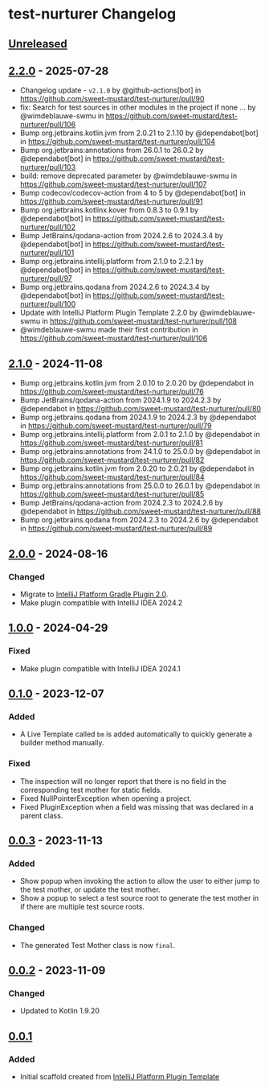 <!-- Keep a Changelog guide -> https://keepachangelog.com -->

# test-nurturer Changelog

## [Unreleased]

## [2.2.0] - 2025-07-28

- Changelog update - `v2.1.0` by @github-actions[bot] in https://github.com/sweet-mustard/test-nurturer/pull/90
- fix: Search for test sources in other modules in the project if none … by @wimdeblauwe-swmu in https://github.com/sweet-mustard/test-nurturer/pull/106
- Bump org.jetbrains.kotlin.jvm from 2.0.21 to 2.1.10 by @dependabot[bot] in https://github.com/sweet-mustard/test-nurturer/pull/104
- Bump org.jetbrains:annotations from 26.0.1 to 26.0.2 by @dependabot[bot] in https://github.com/sweet-mustard/test-nurturer/pull/103
- build: remove deprecated parameter by @wimdeblauwe-swmu in https://github.com/sweet-mustard/test-nurturer/pull/107
- Bump codecov/codecov-action from 4 to 5 by @dependabot[bot] in https://github.com/sweet-mustard/test-nurturer/pull/91
- Bump org.jetbrains.kotlinx.kover from 0.8.3 to 0.9.1 by @dependabot[bot] in https://github.com/sweet-mustard/test-nurturer/pull/102
- Bump JetBrains/qodana-action from 2024.2.6 to 2024.3.4 by @dependabot[bot] in https://github.com/sweet-mustard/test-nurturer/pull/101
- Bump org.jetbrains.intellij.platform from 2.1.0 to 2.2.1 by @dependabot[bot] in https://github.com/sweet-mustard/test-nurturer/pull/97
- Bump org.jetbrains.qodana from 2024.2.6 to 2024.3.4 by @dependabot[bot] in https://github.com/sweet-mustard/test-nurturer/pull/100
- Update with IntelliJ Platform Plugin Template 2.2.0 by @wimdeblauwe-swmu in https://github.com/sweet-mustard/test-nurturer/pull/108
- @wimdeblauwe-swmu made their first contribution in https://github.com/sweet-mustard/test-nurturer/pull/106

## [2.1.0] - 2024-11-08

- Bump org.jetbrains.kotlin.jvm from 2.0.10 to 2.0.20 by @dependabot in https://github.com/sweet-mustard/test-nurturer/pull/76
- Bump JetBrains/qodana-action from 2024.1.9 to 2024.2.3 by @dependabot in https://github.com/sweet-mustard/test-nurturer/pull/80
- Bump org.jetbrains.qodana from 2024.1.9 to 2024.2.3 by @dependabot in https://github.com/sweet-mustard/test-nurturer/pull/79
- Bump org.jetbrains.intellij.platform from 2.0.1 to 2.1.0 by @dependabot in https://github.com/sweet-mustard/test-nurturer/pull/81
- Bump org.jetbrains:annotations from 24.1.0 to 25.0.0 by @dependabot in https://github.com/sweet-mustard/test-nurturer/pull/82
- Bump org.jetbrains.kotlin.jvm from 2.0.20 to 2.0.21 by @dependabot in https://github.com/sweet-mustard/test-nurturer/pull/84
- Bump org.jetbrains:annotations from 25.0.0 to 26.0.1 by @dependabot in https://github.com/sweet-mustard/test-nurturer/pull/85
- Bump JetBrains/qodana-action from 2024.2.3 to 2024.2.6 by @dependabot in https://github.com/sweet-mustard/test-nurturer/pull/88
- Bump org.jetbrains.qodana from 2024.2.3 to 2024.2.6 by @dependabot in https://github.com/sweet-mustard/test-nurturer/pull/89

## [2.0.0] - 2024-08-16

### Changed

- Migrate
  to [IntelliJ Platform Gradle Plugin 2.0](https://blog.jetbrains.com/platform/2024/07/intellij-platform-gradle-plugin-2-0/).
- Make plugin compatible with IntelliJ IDEA 2024.2

## [1.0.0] - 2024-04-29

### Fixed

- Make plugin compatible with IntelliJ IDEA 2024.1

## [0.1.0] - 2023-12-07

### Added

- A Live Template called `bm` is added automatically to quickly generate a builder method manually.

### Fixed

- The inspection will no longer report that there is no field in the corresponding test mother for
  static fields.
- Fixed NullPointerException when opening a project.
- Fixed PluginException when a field was missing that was declared in a parent class.

## [0.0.3] - 2023-11-13

### Added

- Show popup when invoking the action to allow the user to either jump to the test mother, or update
  the test mother.
- Show a popup to select a test source root to generate the test mother in if there are multiple
  test source roots.

### Changed

- The generated Test Mother class is now `final`.

## [0.0.2] - 2023-11-09

### Changed

- Updated to Kotlin 1.9.20

## [0.0.1]

### Added

- Initial scaffold created
  from [IntelliJ Platform Plugin Template](https://github.com/JetBrains/intellij-platform-plugin-template)

[Unreleased]: https://github.com/sweet-mustard/test-nurturer/compare/v2.2.0...HEAD
[2.2.0]: https://github.com/sweet-mustard/test-nurturer/compare/v2.1.0...v2.2.0
[2.1.0]: https://github.com/sweet-mustard/test-nurturer/compare/v2.0.0...v2.1.0
[2.0.0]: https://github.com/sweet-mustard/test-nurturer/compare/v1.0.0...v2.0.0
[1.0.0]: https://github.com/sweet-mustard/test-nurturer/compare/v0.1.0...v1.0.0
[0.1.0]: https://github.com/sweet-mustard/test-nurturer/compare/v0.0.3...v0.1.0
[0.0.3]: https://github.com/sweet-mustard/test-nurturer/compare/v0.0.2...v0.0.3
[0.0.2]: https://github.com/sweet-mustard/test-nurturer/compare/v0.0.1...v0.0.2
[0.0.1]: https://github.com/sweet-mustard/test-nurturer/commits/v0.0.1
